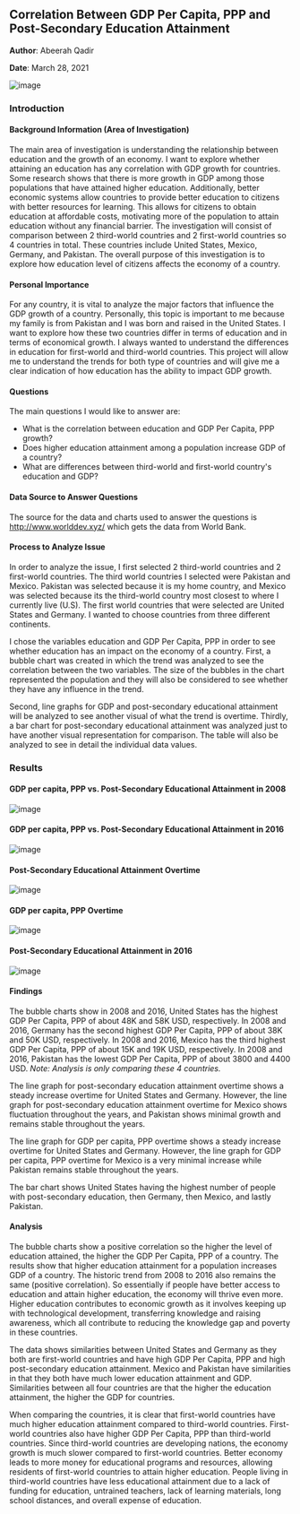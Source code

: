 ## Correlation Between GDP Per Capita, PPP and Post-Secondary Education Attainment

**Author**: Abeerah Qadir

**Date**: March 28, 2021

![image](https://user-images.githubusercontent.com/78180886/112776159-de637780-900c-11eb-86e9-dbe1e78667e3.png)

### **Introduction**

#### Background Information (Area of Investigation)

The main area of investigation is understanding the relationship between education and the growth of an economy. I want to explore whether attaining an education has any correlation with GDP growth for countries. Some research shows that there is more growth in GDP among those populations that have attained higher education. Additionally, better economic systems allow countries to provide better education to citizens with better resources for learning. This allows for citizens to obtain education at affordable costs, motivating more of the population to attain education without any financial barrier. The investigation will consist of comparison between 2 third-world countries and 2 first-world countries so 4 countries in total. These countries include United States, Mexico, Germany, and Pakistan. The overall purpose of this investigation is to explore how education level of citizens affects the economy of a country.

#### Personal Importance

For any country, it is vital to analyze the major factors that influence the GDP growth of a country. Personally, this topic is important to me because my family is from Pakistan and I was born and raised in the United States. I want to explore how these two countries differ in terms of education and in terms of economical growth. I always wanted to understand the differences in education for first-world and third-world countries. This project will allow me to understand the trends for both type of countries and will give me a clear indication of how education has the ability to impact GDP growth.

#### Questions

The main questions I would like to answer are:

- What is the correlation between education and GDP Per Capita, PPP growth?
- Does higher education attainment among a population increase GDP of a country?
- What are differences between third-world and first-world country's education and GDP?

#### Data Source to Answer Questions

The source for the data and charts used to answer the questions is http://www.worlddev.xyz/ which gets the data from World Bank. 

#### Process to Analyze Issue

In order to analyze the issue, I first selected 2 third-world countries and 2 first-world countries. The third world countries I selected were Pakistan and Mexico. Pakistan was selected because it is my home country, and Mexico was selected because its the third-world country most closest to where I currently live (U.S). The first world countries that were selected are United States and Germany. I wanted to choose countries from three different continents. 

I chose the variables education and GDP Per Capita, PPP in order to see whether education has an impact on the economy of a country. First, a bubble chart was created in which the trend was analyzed to see the correlation between the two variables. The size of the bubbles in the chart represented the population and they will also be considered to see whether they have any influence in the trend.

Second, line graphs for GDP and post-secondary educational attainment will be analyzed to see another visual of what the trend is overtime. Thirdly, a bar chart for post-secondary educational attainment was analyzed just to have another visual representation for comparison. The table will also be analyzed to see in detail the individual data values.

### Results

#### GDP per capita, PPP vs. Post-Secondary Educational Attainment in 2008

![image](https://user-images.githubusercontent.com/78180886/112775590-53ce4880-900b-11eb-9997-358a3d9f7281.png)

#### GDP per capita, PPP vs. Post-Secondary Educational Attainment in 2016

![image](https://user-images.githubusercontent.com/78180886/112775634-76606180-900b-11eb-952c-12c2bc1a9a89.png)

#### Post-Secondary Educational Attainment Overtime

![image](https://user-images.githubusercontent.com/78180886/112775652-88420480-900b-11eb-9711-02bc98eb714f.png)

#### GDP per capita, PPP Overtime

![image](https://user-images.githubusercontent.com/78180886/112775673-93953000-900b-11eb-8fed-e9cc93732420.png)

#### Post-Secondary Educational Attainment in 2016

![image](https://user-images.githubusercontent.com/78180886/112775692-a14ab580-900b-11eb-9173-c1becc1f976b.png)

#### Findings

The bubble charts show in 2008 and 2016, United States has the highest GDP Per Capita, PPP of about 48K and 58K USD, respectively. In 2008 and 2016, Germany has the second highest GDP Per Capita, PPP of about 38K and 50K USD, respectively. In 2008 and 2016, Mexico has the third highest GDP Per Capita, PPP of about 15K and 19K USD, respectively. In 2008 and 2016, Pakistan has the lowest GDP Per Capita, PPP of about 3800 and 4400 USD. *Note: Analysis is only comparing these 4 countries.*

The line graph for post-secondary education attainment overtime shows a steady increase overtime for United States and Germany. However, the line graph for post-secondary education attainment overtime for Mexico shows fluctuation throughout the years, and Pakistan shows minimal growth and remains stable throughout the years.

The line graph for GDP per capita, PPP overtime shows a steady increase overtime for United States and Germany. However, the line graph for GDP per capita, PPP overtime for Mexico is a very minimal increase while Pakistan remains stable throughout the years. 

The bar chart shows United States having the highest number of people with post-secondary education, then Germany, then Mexico, and lastly Pakistan.

#### Analysis

The bubble charts show a positive correlation so the higher the level of education attained, the higher the GDP Per Capita, PPP of a country. The results show that higher education attainment for a population increases GDP of a country. The historic trend from 2008 to 2016 also remains the same (positive correlation). So essentially if people have better access to education and attain higher education, the economy will thrive even more. Higher education contributes to economic growth as it involves keeping up with technological development, transferring knowledge and raising awareness, which all contribute to reducing the knowledge gap and poverty in these countries.

The data shows similarities between United States and Germany as they both are first-world countries and have high GDP Per Capita, PPP and high post-secondary education attainment. Mexico and Pakistan have similarities in that they both have much lower education attainment and GDP. Similarities between all four countries are that the higher the education attainment, the higher the GDP for countries.

When comparing the countries, it is clear that first-world countries have much higher education attainment compared to third-world countries. First-world countries also have higher GDP Per Capita, PPP than third-world countries. Since third-world countries are developing nations, the economy growth is much slower compared to first-world countries. Better economy leads to more money for educational programs and resources, allowing residents of first-world countries to attain higher education. People living in third-world countries have less educational attainment due to a lack of funding for education, untrained teachers, lack of learning materials, long school distances, and overall expense of education.




